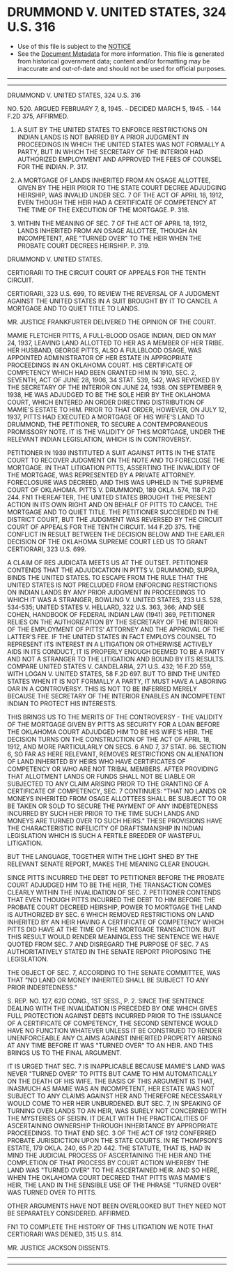 ---
---

# DRUMMOND V. UNITED STATES, 324 U.S. 316

* Use of this file is subject to the [NOTICE](https://github.com/publicdocs/notice/blob/master/NOTICE)
* See the [Document Metadata](../../../) for more information.
  This file is generated from historical government data; content and/or formatting may be inaccurate and out-of-date and should not be used for official purposes.

----------
----------

DRUMMOND V. UNITED STATES, 324 U.S. 316

NO. 520.  ARGUED FEBRUARY 7, 8, 1945.  - DECIDED MARCH 5, 1945.  - 144 F.2D 375, AFFIRMED.

1.  A SUIT BY THE UNITED STATES TO ENFORCE RESTRICTIONS ON INDIAN LANDS IS NOT BARRED BY A PRIOR JUDGMENT IN PROCEEDINGS IN WHICH THE UNITED STATES WAS NOT FORMALLY A PARTY, BUT IN WHICH THE SECRETARY OF THE INTERIOR HAD AUTHORIZED EMPLOYMENT AND APPROVED THE FEES OF COUNSEL FOR THE INDIAN.  P. 317.

2.  A MORTGAGE OF LANDS INHERITED FROM AN OSAGE ALLOTTEE, GIVEN BY THE HEIR PRIOR TO THE STATE COURT DECREE ADJUDGING HEIRSHIP, WAS INVALID UNDER SEC. 7 OF THE ACT OF APRIL 18, 1912, EVEN THOUGH THE HEIR HAD A CERTIFICATE OF COMPETENCY AT THE TIME OF THE EXECUTION OF THE MORTGAGE.  P. 318.

3.  WITHIN THE MEANING OF SEC. 7 OF THE ACT OF APRIL 18, 1912, LANDS INHERITED FROM AN OSAGE ALLOTTEE, THOUGH AN INCOMPETENT, ARE "TURNED OVER" TO THE HEIR WHEN THE PROBATE COURT DECREES HEIRSHIP.  P. 319.

DRUMMOND V. UNITED STATES.

CERTIORARI TO THE CIRCUIT COURT OF APPEALS FOR THE TENTH CIRCUIT.

CERTIORARI, 323 U.S. 699, TO REVIEW THE REVERSAL OF A JUDGMENT AGAINST THE UNITED STATES IN A SUIT BROUGHT BY IT TO CANCEL A MORTGAGE AND TO QUIET TITLE TO LANDS.

MR. JUSTICE FRANKFURTER DELIVERED THE OPINION OF THE COURT.

MAMIE FLETCHER PITTS, A FULL-BLOOD OSAGE INDIAN, DIED ON MAY 24, 1937, LEAVING LAND ALLOTTED TO HER AS A MEMBER OF HER TRIBE.  HER HUSBAND, GEORGE PITTS, ALSO A FULLBLOOD OSAGE, WAS APPOINTED ADMINISTRATOR OF HER ESTATE IN APPROPRIATE PROCEEDINGS IN AN OKLAHOMA COURT.  HIS CERTIFICATE OF COMPETENCY WHICH HAD BEEN GRANTED HIM IN 1910, SEC. 2, SEVENTH, ACT OF JUNE 28, 1906, 34 STAT. 539, 542, WAS REVOKED BY THE SECRETARY OF THE INTERIOR ON JUNE 24, 1938.  ON SEPTEMBER 9, 1938, HE WAS ADJUDGED TO BE THE SOLE HEIR BY THE OKLAHOMA COURT, WHICH ENTERED AN ORDER DIRECTING DISTRIBUTION OF MAMIE'S ESTATE TO HIM.  PRIOR TO THAT ORDER, HOWEVER, ON JULY 12, 1937, PITTS HAD EXECUTED A MORTGAGE OF HIS WIFE'S LAND TO DRUMMOND, THE PETITIONER, TO SECURE A CONTEMPORANEOUS PROMISSORY NOTE.  IT IS THE VALIDITY OF THIS MORTGAGE, UNDER THE RELEVANT INDIAN LEGISLATION, WHICH IS IN CONTROVERSY.

PETITIONER IN 1939 INSTITUTED A SUIT AGAINST PITTS IN THE STATE COURT TO RECOVER JUDGMENT ON THE NOTE AND TO FORECLOSE THE MORTGAGE.  IN THAT LITIGATION PITTS, ASSERTING THE INVALIDITY OF THE MORTGAGE, WAS REPRESENTED BY A PRIVATE ATTORNEY.  FORECLOSURE WAS DECREED, AND THIS WAS UPHELD IN THE SUPREME COURT OF OKLAHOMA.  PITTS V. DRUMMOND, 189 OKLA. 574, 118 P.2D 244.  FN1  THEREAFTER, THE UNITED STATES BROUGHT THE PRESENT ACTION IN ITS OWN RIGHT AND ON BEHALF OF PITTS TO CANCEL THE MORTGAGE AND TO QUIET TITLE.  THE PETITIONER SUCCEEDED IN THE DISTRICT COURT, BUT THE JUDGMENT WAS REVERSED BY THE CIRCUIT COURT OF APPEALS FOR THE TENTH CIRCUIT.  144 F.2D 375.  THE CONFLICT IN RESULT BETWEEN THE DECISION BELOW AND THE EARLIER DECISION OF THE OKLAHOMA SUPREME COURT LED US TO GRANT CERTIORARI, 323 U.S. 699.

A CLAIM OF RES JUDICATA MEETS US AT THE OUTSET.  PETITIONER CONTENDS THAT THE ADJUDICATION IN PITTS V. DRUMMOND, SUPRA, BINDS THE UNITED STATES.  TO ESCAPE FROM THE RULE THAT THE UNITED STATES IS NOT PRECLUDED FROM ENFORCING RESTRICTIONS ON INDIAN LANDS BY ANY PRIOR JUDGMENT IN PROCEEDINGS TO WHICH IT WAS A STRANGER, BOWLING V. UNITED STATES, 233 U.S. 528, 534-535; UNITED STATES V. HELLARD, 322 U.S. 363, 366; AND SEE COHEN, HANDBOOK OF FEDERAL INDIAN LAW (1941) 369, PETITIONER RELIES ON THE AUTHORIZATION BY THE SECRETARY OF THE INTERIOR OF THE EMPLOYMENT OF PITTS' ATTORNEY AND THE APPROVAL OF THE LATTER'S FEE.  IF THE UNITED STATES IN FACT EMPLOYS COUNSEL TO REPRESENT ITS INTEREST IN A LITIGATION OR OTHERWISE ACTIVELY AIDS IN ITS CONDUCT, IT IS PROPERLY ENOUGH DEEMED TO BE A PARTY AND NOT A STRANGER TO THE LITIGATION AND BOUND BY ITS RESULTS.  COMPARE UNITED STATES V. CANDELARIA, 271 U.S. 432; 16 F.2D 559, WITH LOGAN V. UNITED STATES, 58 F.2D 697.  BUT TO BIND THE UNITED STATES WHEN IT IS NOT FORMALLY A PARTY, IT MUST HAVE A LABORING OAR IN A CONTROVERSY.  THIS IS NOT TO BE INFERRED MERELY BECAUSE THE SECRETARY OF THE INTERIOR ENABLES AN INCOMPETENT INDIAN TO PROTECT HIS INTERESTS.

THIS BRINGS US TO THE MERITS OF THE CONTROVERSY - THE VALIDITY OF THE MORTGAGE GIVEN BY PITTS AS SECURITY FOR A LOAN BEFORE THE OKLAHOMA COURT ADJUDGED HIM TO BE HIS WIFE'S HEIR.  THE DECISION TURNS ON THE CONSTRUCTION OF THE ACT OF APRIL 18, 1912, AND MORE PARTICULARLY ON SECS. 6 AND 7, 37 STAT. 86.  SECTION 6, SO FAR AS HERE RELEVANT, REMOVES RESTRICTIONS ON ALIENATION OF LAND INHERITED BY HEIRS WHO HAVE CERTIFICATES OF COMPETENCY OR WHO ARE NOT TRIBAL MEMBERS.  AFTER PROVIDING THAT ALLOTMENT LANDS OR FUNDS SHALL NOT BE LIABLE OR SUBJECTED TO ANY CLAIM ARISING PRIOR TO THE GRANTING OF A CERTIFICATE OF COMPETENCY, SEC. 7 CONTINUES:  "THAT NO LANDS OR MONEYS INHERITED FROM OSAGE ALLOTTEES SHALL BE SUBJECT TO OR BE TAKEN OR SOLD TO SECURE THE PAYMENT OF ANY INDEBTEDNESS INCURRED BY SUCH HEIR PRIOR TO THE TIME SUCH LANDS AND MONEYS ARE TURNED OVER TO SUCH HEIRS."  THESE PROVISIONS HAVE THE CHARACTERISTIC INFELICITY OF DRAFTSMANSHIP IN INDIAN LEGISLATION WHICH IS SUCH A FERTILE BREEDER OF WASTEFUL LITIGATION.

BUT THE LANGUAGE, TOGETHER WITH THE LIGHT SHED BY THE RELEVANT SENATE REPORT, MAKES THE MEANING CLEAR ENOUGH.

SINCE PITTS INCURRED THE DEBT TO PETITIONER BEFORE THE PROBATE COURT ADJUDGED HIM TO BE THE HEIR, THE TRANSACTION COMES CLEARLY WITHIN THE INVALIDATION OF SEC. 7.  PETITIONER CONTENDS THAT EVEN THOUGH PITTS INCURRED THE DEBT TO HIM BEFORE THE PROBATE COURT DECREED HEIRSHIP, POWER TO MORTGAGE THE LAND IS AUTHORIZED BY SEC. 6 WHICH REMOVED RESTRICTIONS ON LAND INHERITED BY AN HEIR HAVING A CERTIFICATE OF COMPETENCY WHICH PITTS DID HAVE AT THE TIME OF THE MORTGAGE TRANSACTION.  BUT THIS RESULT WOULD RENDER MEANINGLESS THE SENTENCE WE HAVE QUOTED FROM SEC. 7 AND DISREGARD THE PURPOSE OF SEC. 7 AS AUTHORITATIVELY STATED IN THE SENATE REPORT PROPOSING THE LEGISLATION.

THE OBJECT OF SEC. 7, ACCORDING TO THE SENATE COMMITTEE, WAS THAT "NO LAND OR MONEY INHERITED SHALL BE SUBJECT TO ANY PRIOR INDEBTEDNESS."

S. REP. NO. 127, 62D CONG., 1ST SESS., P. 2.  SINCE THE SENTENCE DEALING WITH THE INVALIDATION IS PRECEDED BY ONE WHICH GIVES FULL PROTECTION AGAINST DEBTS INCURRED PRIOR TO THE ISSUANCE OF A CERTIFICATE OF COMPETENCY, THE SECOND SENTENCE WOULD HAVE NO FUNCTION WHATEVER UNLESS IT BE CONSTRUED TO RENDER UNENFORCEABLE ANY CLAIMS AGAINST INHERITED PROPERTY ARISING AT ANY TIME BEFORE IT WAS "TURNED OVER" TO AN HEIR.  AND THIS BRINGS US TO THE FINAL ARGUMENT.

IT IS URGED THAT SEC. 7 IS INAPPLICABLE BECAUSE MAMIE'S LAND WAS NEVER "TURNED OVER" TO PITTS BUT CAME TO HIM AUTOMATICALLY ON THE DEATH OF HIS WIFE.  THE BASIS OF THIS ARGUMENT IS THAT, INASMUCH AS MAMIE WAS AN INCOMPETENT, HER ESTATE WAS NOT SUBJECT TO ANY CLAIMS AGAINST HER AND THEREFORE NECESSARILY WOULD COME TO HER HEIR UNBURDENED.  BUT SEC. 7, IN SPEAKING OF TURNING OVER LANDS TO AN HEIR, WAS SURELY NOT CONCERNED WITH THE MYSTERIES OF SEISIN.  IT DEALT WITH THE PRACTICALITIES OF ASCERTAINING OWNERSHIP THROUGH INHERITANCE BY APPROPRIATE PROCEEDINGS.  TO THAT END SEC. 3 OF THE ACT OF 1912 CONFERRED PROBATE JURISDICTION UPON THE STATE COURTS.  IN RE THOMPSON'S ESTATE, 179 OKLA. 240, 65 P.2D 442.  THE STATUTE, THAT IS, HAD IN MIND THE JUDICIAL PROCESS OF ASCERTAINING THE HEIR AND THE COMPLETION OF THAT PROCESS BY COURT ACTION WHEREBY THE LAND WAS "TURNED OVER" TO THE ASCERTAINED HEIR.  AND SO HERE, WHEN THE OKLAHOMA COURT DECREED THAT PITTS WAS MAMIE'S HEIR, THE LAND IN THE SENSIBLE USE OF THE PHRASE "TURNED OVER" WAS TURNED OVER TO PITTS.

OTHER ARGUMENTS HAVE NOT BEEN OVERLOOKED BUT THEY NEED NOT BE SEPARATELY CONSIDERED.  AFFIRMED.

FN1  TO COMPLETE THE HISTORY OF THIS LITIGATION WE NOTE THAT CERTIORARI WAS DENIED, 315 U.S. 814.

MR. JUSTICE JACKSON DISSENTS.


----------
----------


